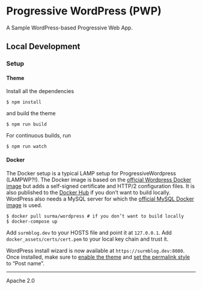 # Progressive WordPress (PWP)

A Sample WordPress-based Progressive Web App.

## Local Development

### Setup

#### Theme

Install all the dependencies

```
$ npm install
```

and build the theme

```
$ npm run build
```

For continuous builds, run

```
$ npm run watch
```

#### Docker

The Docker setup is a typical LAMP setup for ProgressiveWordpress (LAMPWP?!). The Docker image is based on the [official Wordpress Docker image](https://hub.docker.com/_/wordpress/) but adds a self-signed certificate and HTTP/2 configuration files. It is also published to the [Docker Hub](https://hub.docker.com/r/surma/progressivewordpress/) if you don’t want to build locally. WordPress also needs a MySQL server for which the [official MySQL Docker image](https://hub.docker.com/_/mysql/) is used.

```
$ docker pull surma/wordpress # if you don’t want to build locally
$ docker-compose up
```

Add `surmblog.dev` to your HOSTS file and point it at `127.0.0.1`. Add `docker_assets/certs/cert.pem` to your local key chain and trust it.

WordPress install wizard is now available at `https://surmblog.dev:8080`. Once installed, make sure to [enable the theme](https://surmblog.dev:8080/wp-admin/themes.php) and [set the permalink style](https://surmblog.dev:8080/wp-admin/options-permalink.php) to “Post name”.

---
Apache 2.0
